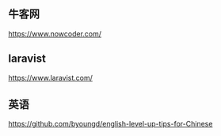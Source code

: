 ## 牛客网
https://www.nowcoder.com/

## laravist
https://www.laravist.com/

## 英语
https://github.com/byoungd/english-level-up-tips-for-Chinese